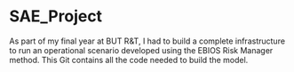 # SAE_Project
As part of my final year at BUT R&T, I had to build a complete infrastructure to run an operational scenario developed using the EBIOS Risk Manager method.
This Git contains all the code needed to build the model.
